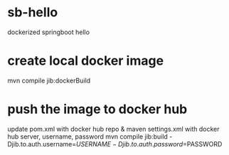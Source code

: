 # sb-hello
dockerized springboot hello

# create local docker image 
mvn compile jib:dockerBuild


# push the image to docker hub
update pom.xml with docker hub repo & maven settings.xml with docker hub server, username, password
mvn compile jib:build -Djib.to.auth.username=$USERNAME -Djib.to.auth.password=$PASSWORD

